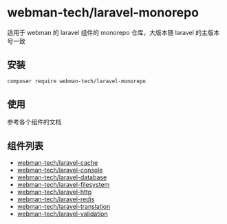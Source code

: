 # webman-tech/laravel-monorepo

适用于 webman 的 laravel 组件的 monorepo 仓库，大版本随 laravel 的主版本号一致

## 安装

```bash
composer require webman-tech/laravel-monorepo
```

## 使用

参考各个组件的文档

## 组件列表

<!-- packages:start -->
- [webman-tech/laravel-cache](./src/LaravelCache/README.md)
- [webman-tech/laravel-console](./src/LaravelConsole/README.md)
- [webman-tech/laravel-database](./src/LaravelDatabase/README.md)
- [webman-tech/laravel-filesystem](./src/LaravelFilesystem/README.md)
- [webman-tech/laravel-http](./src/LaravelHttp/README.md)
- [webman-tech/laravel-redis](./src/LaravelRedis/README.md)
- [webman-tech/laravel-translation](./src/LaravelTranslation/README.md)
- [webman-tech/laravel-validation](./src/LaravelValidation/README.md)
<!-- packages:end -->
